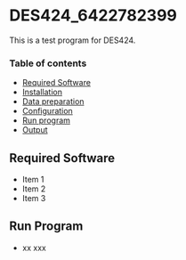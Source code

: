 # DES424_6422782399

This is a test program for DES424.

### Table of contents

* [Required Software](#required-software)
* [Installation](#installation)
* [Data preparation](#data-preparation)
* [Configuration](#configuration)
* [Run program](#run-program)
* [Output](#output)

## Required Software
* Item 1
* Item 2
* Item 3

## Run Program

* xx xxx